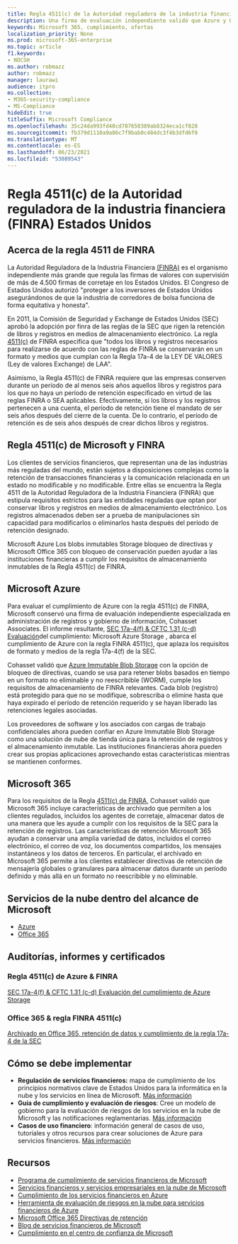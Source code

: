 ```yaml
---
title: Regla 4511(c) de la Autoridad reguladora de la industria financiera (FINRA) Estados Unidos
description: Una firma de evaluación independiente validó que Azure y Office 365 pueden ayudar a las empresas financieras a cumplir los requisitos de retención de registros y almacenamiento inmutable de la Regla 4511 de FINRA.
keywords: Microsoft 365, cumplimiento, ofertas
localization_priority: None
ms.prod: microsoft-365-enterprise
ms.topic: article
f1.keywords:
- NOCSH
ms.author: robmazz
author: robmazz
manager: laurawi
audience: itpro
ms.collection:
- M365-security-compliance
- MS-Compliance
hideEdit: true
titleSuffix: Microsoft Compliance
ms.openlocfilehash: 35c24da993fd40cd787650389ab8324eca1cf828
ms.sourcegitcommit: fb379d1110a9a86c7f9bab8c484dc3f4b3dfd6f0
ms.translationtype: MT
ms.contentlocale: es-ES
ms.lasthandoff: 06/23/2021
ms.locfileid: "53089543"
---
```

# <a name="financial-industry-regulatory-authority-finra-rule-4511c-united-states"></a>Regla 4511(c) de la Autoridad reguladora de la industria financiera (FINRA) Estados Unidos

## <a name="about-finra-rule-4511"></a>Acerca de la regla 4511 de FINRA

La Autoridad Reguladora de la Industria Financiera [(FINRA)](https://www.finra.org/#/) es el organismo independiente más grande que regula las firmas de valores con supervisión de más de 4.500 firmas de corretaje en los Estados Unidos. El Congreso de Estados Unidos autorizó "proteger a los inversores de Estados Unidos asegurándonos de que la industria de corredores de bolsa funciona de forma equitativa y honesta".

En 2011, la Comisión de Seguridad y Exchange de Estados Unidos (SEC) aprobó la adopción por finra de las reglas de la SEC que rigen la retención de libros y registros en medios de almacenamiento electrónico. La regla [4511(c)](https://www.finra.org/sites/default/files/NoticeDocument/p123548.pdf) de FINRA especifica que "todos los libros y registros necesarios para realizarse de acuerdo con las reglas de FINRA se conservarán en un formato y medios que cumplan con la Regla 17a-4 de la LEY DE VALORES (Ley de valores Exchange) de LAA".

Asimismo, la Regla 4511(c) de FINRA requiere que las empresas conserven durante un período de al menos seis años aquellos libros y registros para los que no haya un período de retención especificado en virtud de las reglas FINRA o SEA aplicables. Efectivamente, si los libros y los registros pertenecen a una cuenta, el período de retención tiene el mandato de ser seis años después del cierre de la cuenta. De lo contrario, el período de retención es de seis años después de crear dichos libros y registros.

## <a name="microsoft-and-finra-rule-4511c"></a>Regla 4511(c) de Microsoft y FINRA

Los clientes de servicios financieros, que representan una de las industrias más reguladas del mundo, están sujetos a disposiciones complejas como la retención de transacciones financieras y la comunicación relacionada en un estado no modificable y no modificable. Entre ellas se encuentra la Regla 4511 de la Autoridad Reguladora de la Industria Financiera (FINRA) que estipula requisitos estrictos para las entidades reguladas que optan por conservar libros y registros en medios de almacenamiento electrónico. Los registros almacenados deben ser a prueba de manipulaciones sin capacidad para modificarlos o eliminarlos hasta después del período de retención designado.

Microsoft Azure Los blobs inmutables Storage bloqueo de directivas y Microsoft Office 365 con bloqueo de conservación pueden ayudar a las instituciones financieras a cumplir los requisitos de almacenamiento inmutables de la Regla 4511(c) de FINRA.

## <a name="microsoft-azure"></a>Microsoft Azure

Para evaluar el cumplimiento de Azure con la regla 4511(c) de FINRA, Microsoft conservó una firma de evaluación independiente especializada en administración de registros y gobierno de información, Cohasset Associates. El informe resultante, [SEC 17a-4(f) & CFTC 1.31 (c-d) Evaluación](https://servicetrust.microsoft.com/ViewPage/MSComplianceGuide?command=Download&downloadType=Document&downloadId=19b08fd4-d276-43e8-9461-715981d0ea20&docTab=4ce99610-c9c0-11e7-8c2c-f908a777fa4d_GRC_Assessment_Reports)del cumplimiento: Microsoft Azure Storage , abarca el cumplimiento de Azure con la regla FINRA 4511(c), que aplaza los requisitos de formato y medios de la regla 17a-4(f) de la SEC.

Cohasset validó que [Azure Immutable Blob Storage](/azure/storage/blobs/storage-blob-immutable-storage) con la opción de bloqueo de directivas, cuando se usa para retener blobs basados en tiempo en un formato no eliminable y no reescribible (WORM), cumple los requisitos de almacenamiento de FINRA relevantes. Cada blob (registro) está protegido para que no se modifique, sobrescriba o elimine hasta que haya expirado el período de retención requerido y se hayan liberado las retenciones legales asociadas.

Los proveedores de software y los asociados con cargas de trabajo confidenciales ahora pueden confiar en Azure Immutable Blob Storage como una solución de nube de tienda única para la retención de registros y el almacenamiento inmutable. Las instituciones financieras ahora pueden crear sus propias aplicaciones aprovechando estas características mientras se mantienen conformes.

## <a name="microsoft-365"></a>Microsoft 365

Para los requisitos de la Regla [4511(c) de FINRA,](/microsoft-365/compliance/retention-regulatory-requirements#sec-17a-4f-finra-4511c-and-cftc-131c-d) Cohasset validó que Microsoft 365 incluye características de archivado que permiten a los clientes regulados, incluidos los agentes de corretaje, almacenar datos de una manera que les ayude a cumplir con los requisitos de la SEC para la retención de registros. Las características de retención Microsoft 365 ayudan a conservar una amplia variedad de datos, incluidos el correo electrónico, el correo de voz, los documentos compartidos, los mensajes instantáneos y los datos de terceros. En particular, el archivado en Microsoft 365 permite a los clientes establecer directivas de retención de mensajería globales o granulares para almacenar datos durante un período definido y más allá en un formato no reescribible y no eliminable.

## <a name="microsoft-in-scope-cloud-services"></a>Servicios de la nube dentro del alcance de Microsoft

- [Azure](https://gallery.technet.microsoft.com/Overview-of-Azure-c1be3942)
- [Office 365](https://aka.ms/Office365ComplianceOfferings)

## <a name="audits-reports-and-certificates"></a>Auditorías, informes y certificados

### <a name="azure--finra-rule-4511c"></a>Regla 4511(c) de Azure & FINRA

[SEC 17a-4(f) & CFTC 1.31 (c-d) Evaluación del cumplimiento de Azure Storage](https://servicetrust.microsoft.com/ViewPage/MSComplianceGuide?command=Download&downloadType=Document&downloadId=19b08fd4-d276-43e8-9461-715981d0ea20&docTab=4ce99610-c9c0-11e7-8c2c-f908a777fa4d_GRC_Assessment_Reports)

### <a name="office-365--finra-rule-4511c"></a>Office 365 & regla FINRA 4511(c)

[Archivado en Office 365, retención de datos y cumplimiento de la regla 17a-4 de la SEC](https://www.microsoft.com/microsoft-365/blog/2015/11/10/office-365-exchange-online-archiving-now-meets-sec-rule-17a-4-requirements/)

## <a name="how-to-implement"></a>Cómo se debe implementar

- **Regulación de servicios financieros:** mapa de cumplimiento de los principios normativos clave de Estados Unidos para la informática en la nube y los servicios en línea de Microsoft. [Más información](https://servicetrust.microsoft.com/ViewPage/TrustDocuments?command=Download&downloadType=Document&downloadId=5b483567-00b0-4d86-96ae-ee887dadb61c&docTab=6d000410-c9e9-11e7-9a91-892aae8839ad_Compliance_Guides)
- **Guía de cumplimiento y evaluación de riesgos**: Cree un modelo de gobierno para la evaluación de riesgos de los servicios en la nube de Microsoft y las notificaciones reglamentarias. [Más información](https://servicetrust.microsoft.com/ViewPage/TrustDocuments?command=Download&downloadType=Document&downloadId=edee9b14-3661-4a16-ba83-c35caf672bd7&docTab=6d000410-c9e9-11e7-9a91-892aae8839ad_FAQ_and_White_Papers)
- **Casos de uso financiero**: información general de casos de uso, tutoriales y otros recursos para crear soluciones de Azure para servicios financieros. [Más información](/azure/industry/financial/)

## <a name="resources"></a>Recursos

- [Programa de cumplimiento de servicios financieros de Microsoft](https://download.microsoft.com/download/6/4/7/64707E3E-6D3E-45D0-8207-A0EA3201B4A6/Microsoft%20Cloud%20-%20Financial%20Services%20Compliance%20Program%20\(Print\).pdf)
- [Servicios financieros y servicios empresariales en la nube de Microsoft](https://servicetrust.microsoft.com/viewpage/financialservicesoverview)
- [Cumplimiento de los servicios financieros en Azure](https://azure.microsoft.com/resources/videos/azurecon-2015-financial-services-compliance-in-azure/)
- [Herramienta de evaluación de riesgos en la nube para servicios financieros de Azure](https://servicetrust.microsoft.com/ViewPage/FFIECBlueprint?command=Download&downloadType=Document&downloadId=079a1973-711a-428f-9312-9ddd290cff7b&docTab=c726d5c0-2d1e-11e8-a485-57140ec19669_PaaS)
- [Microsoft Office 365 Directivas de retención](/office365/securitycompliance/retention-policies)
- [Blog de servicios financieros de Microsoft](https://techcommunity.microsoft.com/t5/Financial-Services-Blog/bg-p/FinancialServicesBlog)
- [Cumplimiento en el centro de confianza de Microsoft ](https://www.microsoft.com/trust-center/compliance/compliance-overview)
